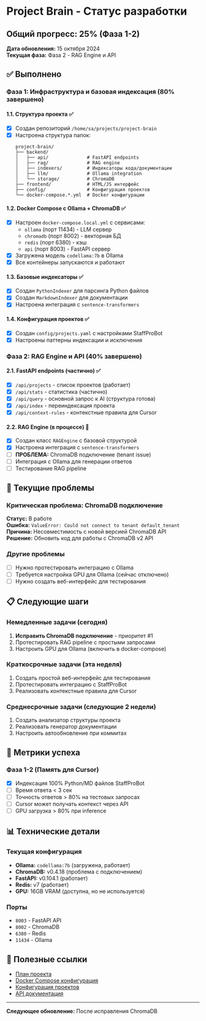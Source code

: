# Project Brain - Статус разработки

## Общий прогресс: 25% (Фаза 1-2)

**Дата обновления:** 15 октября 2024  
**Текущая фаза:** Фаза 2 - RAG Engine и API

## ✅ Выполнено

### Фаза 1: Инфраструктура и базовая индексация (80% завершено)

#### 1.1. Структура проекта ✅
- [x] Создан репозиторий `/home/sa/projects/project-brain`
- [x] Настроена структура папок:
  ```
  project-brain/
  ├── backend/
  │   ├── api/              # FastAPI endpoints
  │   ├── rag/              # RAG engine
  │   ├── indexers/         # Индексаторы кода/документации
  │   ├── llm/              # Ollama integration
  │   └── storage/          # ChromaDB
  ├── frontend/             # HTML/JS интерфейс
  ├── config/               # Конфигурация проектов
  └── docker-compose.*.yml  # Docker конфигурации
  ```

#### 1.2. Docker Compose с Ollama + ChromaDB ✅
- [x] Настроен `docker-compose.local.yml` с сервисами:
  - `ollama` (порт 11434) - LLM сервер
  - `chromadb` (порт 8002) - векторная БД
  - `redis` (порт 6380) - кэш
  - `api` (порт 8003) - FastAPI сервер
- [x] Загружена модель `codellama:7b` в Ollama
- [x] Все контейнеры запускаются и работают

#### 1.3. Базовые индексаторы ✅
- [x] Создан `PythonIndexer` для парсинга Python файлов
- [x] Создан `MarkdownIndexer` для документации
- [x] Настроена интеграция с `sentence-transformers`

#### 1.4. Конфигурация проектов ✅
- [x] Создан `config/projects.yaml` с настройками StaffProBot
- [x] Настроены паттерны индексации и исключения

### Фаза 2: RAG Engine и API (40% завершено)

#### 2.1. FastAPI endpoints (частично) ✅
- [x] `/api/projects` - список проектов (работает)
- [x] `/api/stats` - статистика (частично)
- [x] `/api/query` - основной запрос к AI (структура готова)
- [x] `/api/index` - переиндексация проекта
- [x] `/api/context-rules` - контекстные правила для Cursor

#### 2.2. RAG Engine (в процессе) 🔄
- [x] Создан класс `RAGEngine` с базовой структурой
- [x] Настроена интеграция с `sentence-transformers`
- [ ] **ПРОБЛЕМА:** ChromaDB подключение (tenant issue)
- [ ] Интеграция с Ollama для генерации ответов
- [ ] Тестирование RAG pipeline

## 🔧 Текущие проблемы

### Критическая проблема: ChromaDB подключение
**Статус:** В работе  
**Ошибка:** `ValueError: Could not connect to tenant default_tenant`  
**Причина:** Несовместимость с новой версией ChromaDB API  
**Решение:** Обновить код для работы с ChromaDB v2 API

### Другие проблемы
- [ ] Нужно протестировать интеграцию с Ollama
- [ ] Требуется настройка GPU для Ollama (сейчас отключено)
- [ ] Нужно создать веб-интерфейс для тестирования

## 📋 Следующие шаги

### Немедленные задачи (сегодня)
1. **Исправить ChromaDB подключение** - приоритет #1
2. Протестировать RAG pipeline с простыми запросами
3. Настроить GPU для Ollama (включить в docker-compose)

### Краткосрочные задачи (эта неделя)
1. Создать простой веб-интерфейс для тестирования
2. Протестировать интеграцию с StaffProBot
3. Реализовать контекстные правила для Cursor

### Среднесрочные задачи (следующие 2 недели)
1. Создать анализатор структуры проекта
2. Реализовать генератор документации
3. Настроить автообновление при коммитах

## 🎯 Метрики успеха

### Фаза 1-2 (Память для Cursor)
- [x] Индексация 100% Python/MD файлов StaffProBot
- [ ] Время ответа < 3 сек
- [ ] Точность ответов > 80% на тестовых запросах
- [ ] Cursor может получать контекст через API
- [ ] GPU загрузка > 80% при inference

## 📊 Технические детали

### Текущая конфигурация
- **Ollama:** `codellama:7b` (загружена, работает)
- **ChromaDB:** v0.4.18 (проблема с подключением)
- **FastAPI:** v0.104.1 (работает)
- **Redis:** v7 (работает)
- **GPU:** 16GB VRAM (доступна, но не используется)

### Порты
- `8003` - FastAPI API
- `8002` - ChromaDB
- `6380` - Redis
- `11434` - Ollama

## 🔗 Полезные ссылки

- [План проекта](../project-brain-mvp.plan.md)
- [Docker Compose конфигурация](../docker-compose.local.yml)
- [Конфигурация проектов](../config/projects.yaml)
- [API документация](../backend/api/main.py)

---

**Следующее обновление:** После исправления ChromaDB
